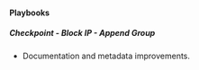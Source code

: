 #### Playbooks
##### Checkpoint - Block IP - Append Group
- Documentation and metadata improvements.